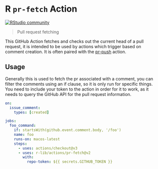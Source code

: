 # R `pr-fetch` Action

[![RStudio community](https://img.shields.io/badge/community-github--actions-blue?style=social&logo=rstudio&logoColor=75AADB)](https://community.rstudio.com/new-topic?category=Package%20development&tags=github-actions)

> Pull request fetching

This GitHub Action fetches and checks out the current head of a pull request,
it is intended to be used by actions which trigger based on comment creation.
It is often paired with the
[pr-push](https://github.com/r-lib/actions/tree/v2/pr-push) action.

## Usage

Generally this is used to fetch the pr associated with a comment, you can
filter the comments using an if clause, so it is only run for specific things.
You need to include your token to the action in order for it to work, as it
needs to query the GitHub API for the pull request information.

```yaml
on:
  issue_comment:
    types: [created]

jobs:
  foo_command:
    if: startsWith(github.event.comment.body, '/foo')
    name: foo
    runs-on: macos-latest
    steps:
      - uses: actions/checkout@v3
      - uses: r-lib/actions/pr-fetch@v2
        with:
          repo-token: ${{ secrets.GITHUB_TOKEN }}
```
